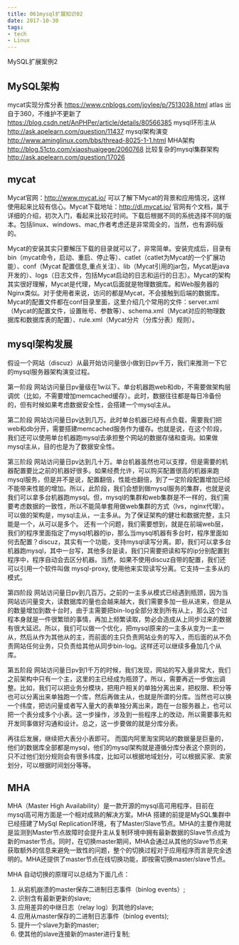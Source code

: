 ```yaml
---
title: 061mysql扩展知识02
date: 2017-10-30
tags:
- tech
- Linux
---
```


MySQL扩展案例2

<!--more-->

## MySQL架构
mycat实现分库分表
https://www.cnblogs.com/joylee/p/7513038.html
atlas   出自于360，不维护不更新了  https://blog.csdn.net/AnPHPer/article/details/80566385
mysql环形主从
http://ask.apelearn.com/question/11437
mysql架构演变 http://www.aminglinux.com/bbs/thread-8025-1-1.html
MHA架构
http://blog.51cto.com/xiaoshuaigege/2060768
比较复杂的mysql集群架构 http://ask.apelearn.com/question/17026

## mycat
Mycat官网：http://www.mycat.io/ 可以了解下Mycat的背景和应用情况，这样使用起来比较有信心。Mycat下载地址：http://dl.mycat.io/ 官网有个文档，属于详细的介绍，初次入门，看起来比较花时间。下载后根据不同的系统选择不同的版本。包括linux、windows、mac,作者考虑还是非常周全的，当然，也有源码版的。

Mycat的安装其实只要解压下载的目录就可以了，非常简单。安装完成后，目录有bin（mycat命令，启动、重启、停止等）、catlet（catlet为Mycat的一个扩展功能）、conf（Mycat 配置信息,重点关注）、lib（Mycat引用的jar包，Mycat是java开发的）、logs（日志文件，包括Mycat启动的日志和运行的日志）。Mycat的架构其实很好理解，Mycat是代理，Mycat后面就是物理数据库。和Web服务器的Nginx类似。对于使用者来说，访问的都是Mycat，不会接触到后端的数据库。Mycat的配置文件都在conf目录里面，这里介绍几个常用的文件：server.xml（Mycat的配置文件，设置账号、参数等）、schema.xml（Mycat对应的物理数据库和数据库表的配置）、rule.xml（Mycat分片（分库分表）规则）。

## mysql架构发展
假设一个网站（discuz）从最开始访问量很小做到日pv千万，我们来推测一下它的mysql服务器架构演变过程。

第一阶段
网站访问量日pv量级在1w以下。单台机器跑web和db，不需要做架构层调优（比如，不需要增加memcached缓存）。此时，数据往往都是每日冷备份的，但有时候如果考虑数据安全性，会搭建一个mysql主从。

第二阶段
网站访问量日pv达到几万。此时单台机器已经有点负载，需要我们把web和db分开，需要搭建memcached服务作为缓存。也就是说，在这个阶段，我们还可以使用单台机器跑mysql去承担整个网站的数据存储和查询。如果做mysql主从，目的也是为了数据安全性。

第三阶段
网站访问量日pv达到几十万。单台机器虽然也可以支撑，但是需要的机器配置要比之前的机器好很多。如果经费允许，可以购买配置很高的机器来跑mysql服务，但是并不是说，配置翻倍，性能也翻倍，到了一定阶段配置增加已经不能带来性能的增加。所以，此阶段，我们会想到做mysql服务的集群，也就是说我们可以拿多台机器跑mysql。但，mysql的集群和web集群是不一样的，我们需要考虑数据的一致性，所以不能简单套用做web集群的方式（lvs，nginx代理）。可以做的架构是，mysql主从，一主多从。为了保证架构的健壮和数据完整，主只能是一个，从可以是多个。
还有一个问题，我们需要想到，就是在前端web层，我们的程序里面指定了mysql机器的ip，那么当mysql机器有多台时，程序里面如何去配置？discuz，其实有一个功能，支持mysql读写分离。即，我们可以拿多台机器跑mysql，其中一台写，其他多台是读，我们只需要把读和写的ip分别配置到程序中，程序自动会去区分机器。当然，如果不使用discuz自带的配置，我们还可以引用一个软件叫做 mysql-proxy, 使用他来实现读写分离。它支持一主多从的模式。

第四阶段
网站访问量日pv到几百万。之前的一主多从模式已经遇到瓶颈，因为当网站访问量变大，读数据库的量也会越来越大，我们需要多加一些从进来，但是从的数量增加到数十台时，由于主需要把bin-log全部分发到所有从上，那么这个过程本身就是一件很繁琐的事情，再加上频繁读取，势必会造成从上同步过来的数据有很大延迟。所以，我们可以做一个优化，把mysql原来的一主多从变为一主一从，然后从作为其他从的主，而前面的主只负责网站业务的写入，而后面的从不负责网站任何业务，只负责给其他从同步bin-log。这样还可以继续多叠加几个从库。

第五阶段
网站访问量日pv到1千万的时候，我们发现，网站的写入量非常大，我们之前架构中只有一个主，这里的主已经成为瓶颈了。所以，需要再近一步做出调整。比如，我们可以把业务分模块，把用户相关的单独分离出来，把权限、积分等也可以分离出来单独跑一个库，然后再做主从，也就是所谓的分库。当然也可以换一个纬度，把访问量或者写入量大的表单独分离出来，跑在一台服务器上，也可以把一个表分成多个小表。这一步操作，涉及到一些程序上的改动，所以需要事先和开发同事做好沟通和设计。总之，这一步要做的就是分库分表。

再往后发展，继续把大表分小表即可。 而国内阿里淘宝网站的数据量是巨量的，他们的数据库全部都是mysql，他们的mysql架构就是遵循分库分表这个原则的，只不过他们划分规则会有很多纬度，比如可以根据地域划分，可以根据买家、卖家划分，可以根据时间划分等等。

## MHA
MHA（Master High Availability）是一款开源的mysql高可用程序，目前在mysql高可用方面是一个相对成熟的解决方案。MHA 搭建的前提是MySQL集群中已经搭建了MySql Replication环境，有了Master/Slave节点。MHA的主要作用就是监测到Master节点故障时会提升主从复制环境中拥有最新数据的Slave节点成为新的master节点。同时，在切换master期间，MHA会通过从其他的Slave节点来获取额外的信息来避免一致性的问题，整个的切换过程对于应用程序而言是完全透明的。MHA还提供了master节点在线切换功能，即按需切换master/slave节点。

MHA 自动切换的原理可以总结为下面几点：
1. 从宕机崩溃的master保存二进制日志事件（binlog events）;
2. 识别含有最新更新的slave;
3. 应用差异的中继日志（relay log）到其他的slave;
4. 应用从master保存的二进制日志事件（binlog events);
5. 提升一个slave为新的master;
6. 使其他的slave连接新的master进行复制;
